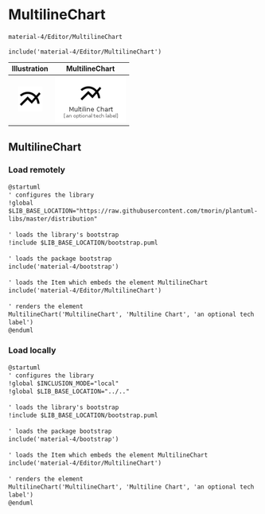 # MultilineChart


```text
material-4/Editor/MultilineChart
```

```text
include('material-4/Editor/MultilineChart')
```



| Illustration | MultilineChart |
| :---: | :---: |
| ![illustration for Illustration](../../material-4/Editor/MultilineChart.png) | ![illustration for MultilineChart](../../material-4/Editor/MultilineChart.Local.png) |




## MultilineChart

### Load remotely
```plantuml
@startuml
' configures the library
!global $LIB_BASE_LOCATION="https://raw.githubusercontent.com/tmorin/plantuml-libs/master/distribution"

' loads the library's bootstrap
!include $LIB_BASE_LOCATION/bootstrap.puml

' loads the package bootstrap
include('material-4/bootstrap')

' loads the Item which embeds the element MultilineChart
include('material-4/Editor/MultilineChart')

' renders the element
MultilineChart('MultilineChart', 'Multiline Chart', 'an optional tech label')
@enduml
```

### Load locally
```plantuml
@startuml
' configures the library
!global $INCLUSION_MODE="local"
!global $LIB_BASE_LOCATION="../.."

' loads the library's bootstrap
!include $LIB_BASE_LOCATION/bootstrap.puml

' loads the package bootstrap
include('material-4/bootstrap')

' loads the Item which embeds the element MultilineChart
include('material-4/Editor/MultilineChart')

' renders the element
MultilineChart('MultilineChart', 'Multiline Chart', 'an optional tech label')
@enduml
```

